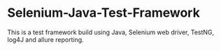 # Selenium-Java-Test-Framework

This is a test framework build using Java, Selenium web driver, TestNG, log4J and allure reporting.

